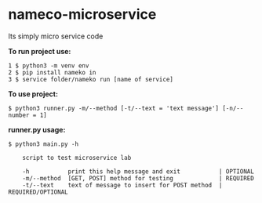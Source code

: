 # nameco-microservice

  Its simply micro service code
  
 
**To run project use:** 
```shell
1 $ python3 -m venv env
2 $ pip install nameko in 
3 $ service folder/nameko run [name of service]
```
**To use project:**
```shell
$ python3 runner.py -m/--method [-t/--text = 'text message'] [-n/--number = 1] 
```
**runner.py usage:**
```text
$ python3 main.py -h

    script to test microservice lab
    
    -h           print this help message and exit           | OPTIONAL
    -m/--method  [GET, POST] method for testing             | REQUIRED
    -t/--text    text of message to insert for POST method  | REQUIRED/OPTIONAL
```
